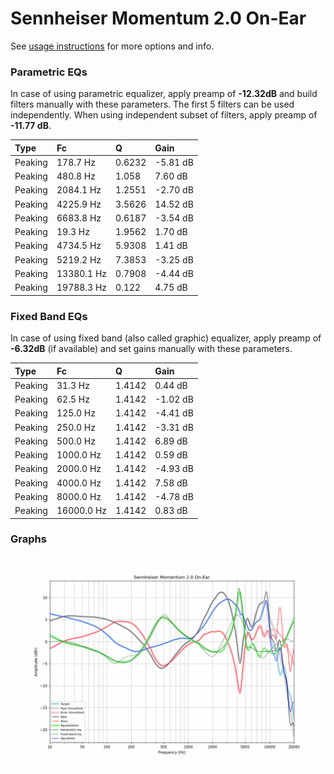 # Sennheiser Momentum 2.0 On-Ear
See [usage instructions](https://github.com/jaakkopasanen/AutoEq#usage) for more options and info.

### Parametric EQs
In case of using parametric equalizer, apply preamp of **-12.32dB** and build filters manually
with these parameters. The first 5 filters can be used independently.
When using independent subset of filters, apply preamp of **-11.77 dB**.

| Type    | Fc         |      Q | Gain     |
|:--------|:-----------|:-------|:---------|
| Peaking | 178.7 Hz   | 0.6232 | -5.81 dB |
| Peaking | 480.8 Hz   | 1.058  | 7.60 dB  |
| Peaking | 2084.1 Hz  | 1.2551 | -2.70 dB |
| Peaking | 4225.9 Hz  | 3.5626 | 14.52 dB |
| Peaking | 6683.8 Hz  | 0.6187 | -3.54 dB |
| Peaking | 19.3 Hz    | 1.9562 | 1.70 dB  |
| Peaking | 4734.5 Hz  | 5.9308 | 1.41 dB  |
| Peaking | 5219.2 Hz  | 7.3853 | -3.25 dB |
| Peaking | 13380.1 Hz | 0.7908 | -4.44 dB |
| Peaking | 19788.3 Hz | 0.122  | 4.75 dB  |

### Fixed Band EQs
In case of using fixed band (also called graphic) equalizer, apply preamp of **-6.32dB**
(if available) and set gains manually with these parameters.

| Type    | Fc         |      Q | Gain     |
|:--------|:-----------|:-------|:---------|
| Peaking | 31.3 Hz    | 1.4142 | 0.44 dB  |
| Peaking | 62.5 Hz    | 1.4142 | -1.02 dB |
| Peaking | 125.0 Hz   | 1.4142 | -4.41 dB |
| Peaking | 250.0 Hz   | 1.4142 | -3.31 dB |
| Peaking | 500.0 Hz   | 1.4142 | 6.89 dB  |
| Peaking | 1000.0 Hz  | 1.4142 | 0.59 dB  |
| Peaking | 2000.0 Hz  | 1.4142 | -4.93 dB |
| Peaking | 4000.0 Hz  | 1.4142 | 7.58 dB  |
| Peaking | 8000.0 Hz  | 1.4142 | -4.78 dB |
| Peaking | 16000.0 Hz | 1.4142 | 0.83 dB  |

### Graphs
![](./Sennheiser%20Momentum%202.0%20On-Ear.png)